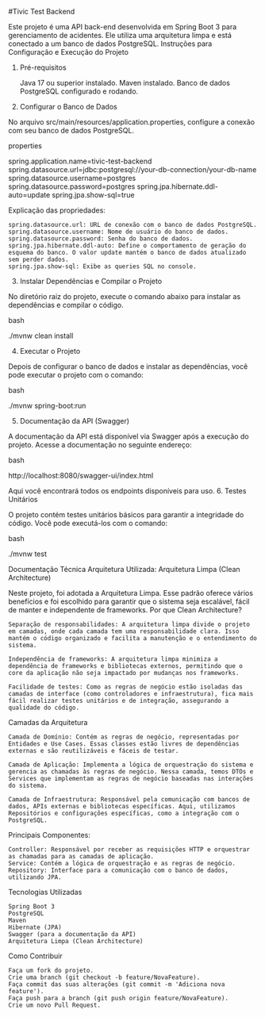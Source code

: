 #Tivic Test Backend

Este projeto é uma API back-end desenvolvida em Spring Boot 3 para gerenciamento de acidentes. Ele utiliza uma arquitetura limpa e está conectado a um banco de dados PostgreSQL.
Instruções para Configuração e Execução do Projeto

1. Pré-requisitos

   Java 17 ou superior instalado.
   Maven instalado.
   Banco de dados PostgreSQL configurado e rodando.

2. Configurar o Banco de Dados

No arquivo src/main/resources/application.properties, configure a conexão com seu banco de dados PostgreSQL.

properties

spring.application.name=tivic-test-backend
spring.datasource.url=jdbc:postgresql://your-db-connection/your-db-name
spring.datasource.username=postgres
spring.datasource.password=postgres
spring.jpa.hibernate.ddl-auto=update
spring.jpa.show-sql=true

Explicação das propriedades:

    spring.datasource.url: URL de conexão com o banco de dados PostgreSQL.
    spring.datasource.username: Nome de usuário do banco de dados.
    spring.datasource.password: Senha do banco de dados.
    spring.jpa.hibernate.ddl-auto: Define o comportamento de geração do esquema do banco. O valor update mantém o banco de dados atualizado sem perder dados.
    spring.jpa.show-sql: Exibe as queries SQL no console.

3. Instalar Dependências e Compilar o Projeto

No diretório raiz do projeto, execute o comando abaixo para instalar as dependências e compilar o código.

bash

./mvnw clean install

4. Executar o Projeto

Depois de configurar o banco de dados e instalar as dependências, você pode executar o projeto com o comando:

bash

./mvnw spring-boot:run

5. Documentação da API (Swagger)

A documentação da API está disponível via Swagger após a execução do projeto. Acesse a documentação no seguinte endereço:

bash

http://localhost:8080/swagger-ui/index.html

Aqui você encontrará todos os endpoints disponíveis para uso. 6. Testes Unitários

O projeto contém testes unitários básicos para garantir a integridade do código. Você pode executá-los com o comando:

bash

./mvnw test

Documentação Técnica
Arquitetura Utilizada: Arquitetura Limpa (Clean Architecture)

Neste projeto, foi adotada a Arquitetura Limpa. Esse padrão oferece vários benefícios e foi escolhido para garantir que o sistema seja escalável, fácil de manter e independente de frameworks.
Por que Clean Architecture?

    Separação de responsabilidades: A arquitetura limpa divide o projeto em camadas, onde cada camada tem uma responsabilidade clara. Isso mantém o código organizado e facilita a manutenção e o entendimento do sistema.

    Independência de frameworks: A arquitetura limpa minimiza a dependência de frameworks e bibliotecas externos, permitindo que o core da aplicação não seja impactado por mudanças nos frameworks.

    Facilidade de testes: Como as regras de negócio estão isoladas das camadas de interface (como controladores e infraestrutura), fica mais fácil realizar testes unitários e de integração, assegurando a qualidade do código.

Camadas da Arquitetura

    Camada de Domínio: Contém as regras de negócio, representadas por Entidades e Use Cases. Essas classes estão livres de dependências externas e são reutilizáveis e fáceis de testar.

    Camada de Aplicação: Implementa a lógica de orquestração do sistema e gerencia as chamadas às regras de negócio. Nessa camada, temos DTOs e Services que implementam as regras de negócio baseadas nas interações do sistema.

    Camada de Infraestrutura: Responsável pela comunicação com bancos de dados, APIs externas e bibliotecas específicas. Aqui, utilizamos Repositórios e configurações específicas, como a integração com o PostgreSQL.

Principais Componentes:

    Controller: Responsável por receber as requisições HTTP e orquestrar as chamadas para as camadas de aplicação.
    Service: Contém a lógica de orquestração e as regras de negócio.
    Repository: Interface para a comunicação com o banco de dados, utilizando JPA.

Tecnologias Utilizadas

    Spring Boot 3
    PostgreSQL
    Maven
    Hibernate (JPA)
    Swagger (para a documentação da API)
    Arquitetura Limpa (Clean Architecture)

Como Contribuir

    Faça um fork do projeto.
    Crie uma branch (git checkout -b feature/NovaFeature).
    Faça commit das suas alterações (git commit -m 'Adiciona nova feature').
    Faça push para a branch (git push origin feature/NovaFeature).
    Crie um novo Pull Request.
